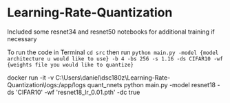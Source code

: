 # Learning-Rate-Quantization

Included some resnet34 and resnet50 notebooks for additional training if necessary


To run the code in Terminal ```cd src``` then run ```python main.py -model {model architecture u would like to use} -b 4 -bs 256 -s 1.16 -ds CIFAR10 -wf {weights file you would like to quantize}```

docker run -it -v C:\Users\daniel\dsc180z\Learning-Rate-Quantization\logs:/app/logs quant_nnets python main.py -model resnet18 -ds 'CIFAR10' -wf 'resnet18_lr_0.01.pth' -dc true

